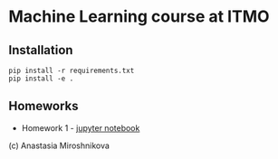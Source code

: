 # Machine Learning course at ITMO

## Installation
```
pip install -r requirements.txt
pip install -e .
```

## Homeworks

* Homework 1 - [jupyter notebook](homeworks/task1/Task1_fit_predict.ipynb)

(c) Anastasia Miroshnikova

